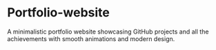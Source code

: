 # Portfolio-website
A minimalistic portfolio website showcasing GitHub projects and all the achievements with smooth animations and modern design.
